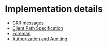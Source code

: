 # Implementation details

* [GRR messages](grr-messages.md)
* [Client Path Specification](client-path-spec.md)
* [Foreman](foreman.md)
* [Authorization and Auditing](authorizating-and-auditing.md)
